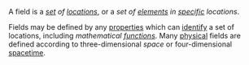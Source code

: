 A field is a *[set](https://github.com/gcassel/Modular-Organization-Terminology/blob/master/terms/set.md) of [locations](https://github.com/gcassel/Modular-Organization-Terminology/blob/master/terms/location.md)*, or a *set of [elements](https://github.com/gcassel/Modular-Organization-Terminology/blob/master/terms/element.md) in [specific](https://github.com/gcassel/Modular-Organization-Terminology/blob/master/terms/specific.md) locations*.

Fields may be defined by any [properties](https://github.com/gcassel/Modular-Organization-Terminology/blob/master/terms/property.md) which can [identify](https://github.com/gcassel/Modular-Organization-Terminology/blob/master/terms/identify.md) a set of locations, including *mathematical [functions](https://github.com/gcassel/Modular-Organization-Terminology/blob/master/terms/function.md)*.  Many [physical](https://github.com/gcassel/Modular-Organization-Terminology/blob/master/terms/physical.md) fields are defined according to three-dimensional *space* or four-dimensional [spacetime](https://github.com/gcassel/Modular-Organization-Terminology/blob/master/terms/spacetime.md). 
